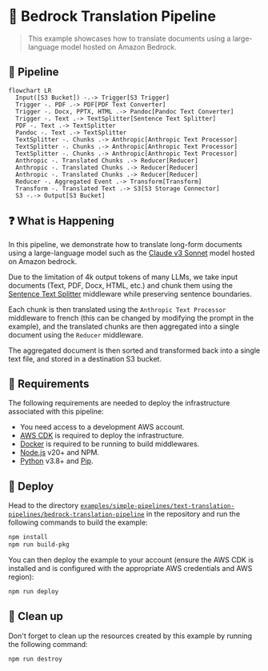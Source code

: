 # 🤖 Bedrock Translation Pipeline

> This example showcases how to translate documents using a large-language model hosted on Amazon Bedrock.

## :dna: Pipeline

```mermaid
flowchart LR
  Input([S3 Bucket]) -.-> Trigger[S3 Trigger]
  Trigger -. PDF .-> PDF[PDF Text Converter]
  Trigger -. Docx, PPTX, HTML .-> Pandoc[Pandoc Text Converter]
  Trigger -. Text .-> TextSplitter[Sentence Text Splitter]
  PDF -. Text .-> TextSplitter
  Pandoc -. Text .-> TextSplitter
  TextSplitter -. Chunks .-> Anthropic[Anthropic Text Processor]
  TextSplitter -. Chunks .-> Anthropic[Anthropic Text Processor]
  TextSplitter -. Chunks .-> Anthropic[Anthropic Text Processor]
  Anthropic -. Translated Chunks .-> Reducer[Reducer]
  Anthropic -. Translated Chunks .-> Reducer[Reducer]
  Anthropic -. Translated Chunks .-> Reducer[Reducer]
  Reducer -. Aggregated Event .-> Transform[Transform]
  Transform -. Translated Text .-> S3[S3 Storage Connector]
  S3 -.-> Output[S3 Bucket]
```

## ❓ What is Happening

In this pipeline, we demonstrate how to translate long-form documents using a large-language model such as the [Claude v3 Sonnet](https://aws.amazon.com/fr/about-aws/whats-new/2024/03/anthropics-claude-3-sonnet-model-amazon-bedrock/) model hosted on Amazon bedrock.

Due to the limitation of 4k output tokens of many LLMs, we take input documents (Text, PDF, Docx, HTML, etc.) and chunk them using the [Sentence Text Splitter](https://awslabs.github.io/project-lakechain/text-splitters/sentence-text-splitter/) middleware while preserving sentence boundaries.

Each chunk is then translated using the `Anthropic Text Processor` middleware to french (this can be changed by modifying the prompt in the example), and the translated chunks are then aggregated into a single document using the `Reducer` middleware.

The aggregated document is then sorted and transformed back into a single text file, and stored in a destination S3 bucket.

## 📝 Requirements

The following requirements are needed to deploy the infrastructure associated with this pipeline:

- You need access to a development AWS account.
- [AWS CDK](https://docs.aws.amazon.com/cdk/latest/guide/getting_started.html#getting_started_install) is required to deploy the infrastructure.
- [Docker](https://docs.docker.com/get-docker/) is required to be running to build middlewares.
- [Node.js](https://nodejs.org/en/download/) v20+ and NPM.
- [Python](https://www.python.org/downloads/) v3.8+ and [Pip](https://pip.pypa.io/en/stable/installation/).

## 🚀 Deploy

Head to the directory [`examples/simple-pipelines/text-translation-pipelines/bedrock-translation-pipeline`](/examples/simple-pipelines/text-translation-pipelines/bedrock-translation-pipeline) in the repository and run the following commands to build the example:

```bash
npm install
npm run build-pkg
```

You can then deploy the example to your account (ensure the AWS CDK is installed and is configured with the appropriate AWS credentials and AWS region):

```bash
npm run deploy
```

## 🧹 Clean up

Don't forget to clean up the resources created by this example by running the following command:

```bash
npm run destroy
```
